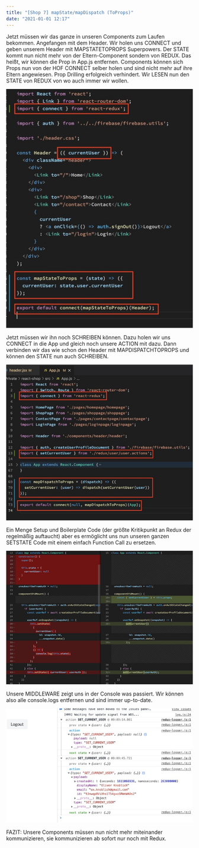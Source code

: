 ```yaml
---
title: "[Shop 7] mapState/mapDispatch (ToProps)"
date: "2021-01-01 12:17"
---
```


Jetzt müssen wir das ganze in unseren Components zum Laufen bekommen. Angefangen mit dem Header. Wir holen uns CONNECT und geben unserem Header mit MAPSTATETOPROPS Superpowers. Der STATE kommt nun nicht mehr von der Eltern-Component sondern von REDUX. Das heißt, wir können die Prop in App.js entfernen. Components können sich Props nun von der HOF CONNECT selber holen und sind nicht mehr auf ihre Eltern angewiesen. Prop Drilling erfolgreich verhindert. Wir LESEN nun den STATE von REDUX von wo auch immer wir wollen.

![Screenshot](../images/17-1.jpg)

Jetzt müssen wir ihn noch SCHREIBEN können. Dazu holen wir uns CONNECT in die App und gleich noch unsere ACTION mit dazu. Dann verbinden wir das wie schon den Header mit MAPDISPATCHTOPROPS und können den STATE nun auch SCHREIBEN.

![Screenshot](../images/17-2.jpg)

Ein Menge Setup und Boilerplate Code (der größte Kritikpunkt an Redux der regelmäßig auftaucht) aber es ermöglicht uns nun unseren ganzen SETSTATE Code mit einem einfach Function Call zu ersetzen.

![Screenshot](../images/17-3.jpg)

Unsere MIDDLEWARE zeigt uns in der Console was passiert. Wir können also alle console.logs entfernen und sind immer up-to-date.

![Screenshot](../images/17-4.jpg)

FAZIT: Unsere Components müssen nun nicht mehr miteinander kommunizieren, sie kommunizieren ab sofort nur noch mit Redux.
